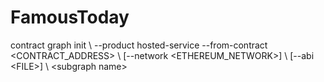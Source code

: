 # FamousToday
contract   graph init \      --product hosted-service     --from-contract &lt;CONTRACT_ADDRESS> \      [--network &lt;ETHEREUM_NETWORK>] \     [--abi &lt;FILE>] \      &lt;subgraph name>
